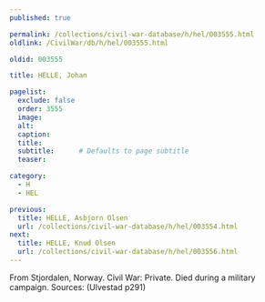 ```yaml
---
published: true

permalink: /collections/civil-war-database/h/hel/003555.html
oldlink: /CivilWar/db/h/hel/003555.html

oldid: 003555

title: HELLE, Johan

pagelist:
  exclude: false
  order: 3555
  image: 
  alt:
  caption:
  title:
  subtitle:      # Defaults to page subtitle
  teaser:

category: 
  - H 
  - HEL

previous:
  title: HELLE, Asbjorn Olsen
  url: /collections/civil-war-database/h/hel/003554.html  
next:
  title: HELLE, Knud Olsen
  url: /collections/civil-war-database/h/hel/003556.html   
---
```

From Stjordalen, Norway. Civil War: Private. Died during a military campaign. Sources: (Ulvestad p291)